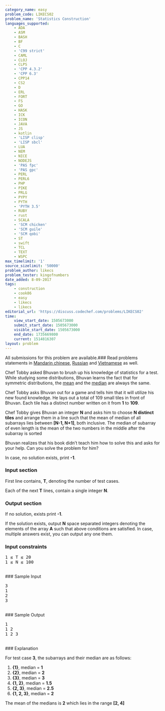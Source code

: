 ```yaml
---
category_name: easy
problem_code: LIKECS02
problem_name: 'Statistics Construction'
languages_supported:
    - ADA
    - ASM
    - BASH
    - BF
    - C
    - 'C99 strict'
    - CAML
    - CLOJ
    - CLPS
    - 'CPP 4.3.2'
    - 'CPP 6.3'
    - CPP14
    - CS2
    - D
    - ERL
    - FORT
    - FS
    - GO
    - HASK
    - ICK
    - ICON
    - JAVA
    - JS
    - kotlin
    - 'LISP clisp'
    - 'LISP sbcl'
    - LUA
    - NEM
    - NICE
    - NODEJS
    - 'PAS fpc'
    - 'PAS gpc'
    - PERL
    - PERL6
    - PHP
    - PIKE
    - PRLG
    - PYPY
    - PYTH
    - 'PYTH 3.5'
    - RUBY
    - rust
    - SCALA
    - 'SCM chicken'
    - 'SCM guile'
    - 'SCM qobi'
    - ST
    - swift
    - TCL
    - TEXT
    - WSPC
max_timelimit: '1'
source_sizelimit: '50000'
problem_author: likecs
problem_tester: kingofnumbers
date_added: 8-09-2017
tags:
    - construction
    - cook86
    - easy
    - likecs
    - likecs
editorial_url: 'https://discuss.codechef.com/problems/LIKECS02'
time:
    view_start_date: 1505673000
    submit_start_date: 1505673000
    visible_start_date: 1505673000
    end_date: 1735669800
    current: 1514816307
layout: problem
---
```

All submissions for this problem are available.### Read problems statements in [Mandarin chinese](http://www.codechef.com/download/translated/COOK86/mandarin/LIKECS02.pdf), [Russian](http://www.codechef.com/download/translated/COOK86/russian/LIKECS02.pdf) and [Vietnamese](http://www.codechef.com/download/translated/COOK86/vietnamese/LIKECS02.pdf) as well.

Chef Tobby asked Bhuvan to brush up his knowledge of statistics for a test. While studying some distributions, Bhuvan learns the fact that for symmetric distributions, the [mean](https://en.wikipedia.org/wiki/Mean) and the [median](https://en.wikipedia.org/wiki/Median) are always the same.

Chef Tobby asks Bhuvan out for a game and tells him that it will utilize his new found knowledge. He lays out a total of 109 small tiles in front of Bhuvan. Each tile has a distinct number written on it from **1** to **109**.

Chef Tobby gives Bhuvan an integer **N** and asks him to choose **N distinct tiles** and arrange them in a line such that the mean of median of all subarrays lies between **\[N-1, N+1\]**, both inclusive. The median of subarray of even length is the mean of the two numbers in the middle after the subarray is sorted

Bhuvan realizes that his book didn’t teach him how to solve this and asks for your help. Can you solve the problem for him?

In case, no solution exists, print **-1**.

### Input section

First line contains, **T**, denoting the number of test cases.

Each of the next **T** lines, contain a single integer **N**.

### Output section

If no solution, exists print **-1**.

If the solution exists, output **N** space separated integers denoting the elements of the array **A** such that above conditions are satisfied. In case, multiple answers exist, you can output any one them.

### Input constraints

<pre>
1 ≤ T ≤ 20
1 ≤ N ≤ 100

</pre>### Sample Input
<pre>
3
1
2
3

</pre>### Sample Output
<pre>
1
1 2
1 2 3

</pre>### Explanation
For test case **3**, the subarrays and their median are as follows:

1. **{1}**, median = **1**
2. **{2}**, median = **2**
3. **{3}**, median = **3**
4. **{1, 2}**, median = **1.5**
5. **{2, 3}**, median = **2.5**
6. **{1, 2, 3}**, median = **2**

The mean of the medians is **2** which lies in the range **\[2, 4\]**
